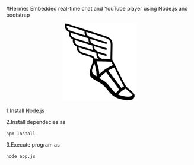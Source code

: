 #Hermes
Embedded real-time chat and YouTube player using Node.js and bootstrap

<p align="center">
  <img width="200" height=210" src=https://github.com/gomezportillo/hermes/blob/master/hermes/images/hermes-logo.png?raw=true" alt="Hermes"/>
</p>

1.Install [Node.js](https://nodejs.org/)

2.Install dependecies as
```
npm Install
```  
3.Execute program as
```
node app.js
```
